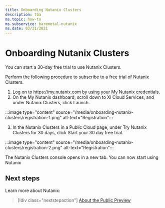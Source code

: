 ```yaml
---
title: Onboarding Nutanix Clusters 
description: tba
ms.topic: how-to
ms.subservice: baremetal-nutanix
ms.date: 03/31/2021
---
```


# Onboarding Nutanix Clusters 

You can start a 30-day free trial to use Nutanix Clusters. 
 
Perform the following procedure to subscribe to a free trial of Nutanix Clusters. 
1.	Log on to https://my.nutanix.com by using your My Nutanix credentials. 
2.	On the My Nutanix dashboard, scroll down to Xi Cloud Services, and under Nutanix Clusters, click Launch. 

:::image type="content" source="/media/onboarding-nutanix-clusters/registration-1.png" alt-text="Registration":::
 
3.	In the Nutanix Clusters in a Public Cloud page, under Try Nutanix Clusters for 30 days, click Start your 30 day free trial. 
 
:::image type="content" source="/media/onboarding-nutanix-clusters/registration-2.png" alt-text="Registration":::
 
The Nutanix Clusters console opens in a new tab. You can now start using Nutanix 

## Next steps

Learn more about Nutanix:

> [!div class="nextstepaction"]
> [About the Public Preview](about-the-public-preview.md)
